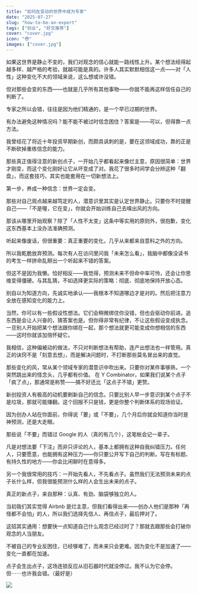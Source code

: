 ```yaml
---
title: "如何在变动的世界中成为专家"
date: "2025-07-27"
slug: "how-to-be-an-expert"
tags: ["创业", "好文推荐"]
cover: "cover.jpg"
icon: "😎"
images: ["cover.jpg"]
---
```

如果这世界是静止不变的，我们对观念的信心就能一路线性上升。某个想法经得起越多样、越严格的考验，就越可能是真的。许多人其实默默相信这一点——对「人性」这种变化不大的领域来说，这么想或许没错。



但对那些会变的东西——也就是几乎所有其他事物——你就不能再这样信任自己的判断了。



专家之所以会错，往往是因为他们精通的，是一个早已过期的世界。



有办法避免这种情况吗？能不能不被过时信念困住？答案是——可以，但得靠一点方法。



我曾经花了将近十年投资早期新创，而颇具讽刺的是，要在这领域成功，靠的正是不断砍掉重练信念的能力。



那些真正值得注意的新创点子，一开始几乎都看起来像烂主意，原因很简单：世界才刚变，而这个变化刚好让它从坏变成了对。我花了很多时间学会分辨这种「翻盘」，而这套技巧，其实也能套用在一切新想法上。



第一步，养成一种信念：世界一定会变。



那些对自己观点越来越笃定的人，潜意识里其实是认定世界静止。只要你不时提醒自己——「不是喔，它在变」，你就会开始训练自己去嗅出风的方向。



那该从哪里开始观察？除了「人性不太变」这条中等实用的原则外，很抱歉，变化这东西基本上没办法准确预测。



听起来像废话，但很重要：真正重要的变化，几乎从来都来自意料之外的方向。



所以我乾脆放弃预测。每次有人在访问里问我「未来怎么看」，我脑中都像没读书的考生一样拼命乱掰出一个听起来不错的答案。



但这不是因为我懒。恰好相反——我觉得，预测未来不但命中率可怜，还会让你思维变得僵硬。与其乱猜，不如选择更实际的策略：彻底、彻底地保持开放心态。



别自以为知道方向，先诚实地承认——我根本不知道哪边才是对的。然后把注意力全放在感知变化的能力上。



当然，你可以有一些假设性想法。它们会稍微绑住你没错，但也会驱动你前进。追东西是会让人兴奋的，猜答案也是。但你得非常有纪律，不让这些假设变成执念。
一旦别人开始把某个想法跟你绑在一起，那个想法就更可能变成你想相信的东西——这时你就该加倍怀疑它。



我相信，这种偏被动的做法，不只对判断想法有帮助，连产出想法也一样管用。真正的诀窍不是「刻意去想」，而是解决问题时，不打断那些莫名冒出来的直觉。



那些变化的风，常从某个领域专家的潜意识中吹出来。只要你对某件事够熟，一个突然跳出来的怪念头，几乎都有价值。
在 Y Combinator，如果我们说某个点子「疯了点」，那通常是称赞——搞不好还比「这点子不错」更赞。



新创投资人有极高的动机要刷新自己的信念。只要比别人早一步意识到某个点子不是垃圾，那就可能赚翻。这个回报不只是钱，更是你整个判断体系的现场验证。



因为创办人站在你面前，你得说「要」或「不要」，几个月后你就会知道你当时是神预测，还是大走眼。



那些说「不要」而错过 Google 的人（真的有几个），这笔帐会记一辈子。



凡是对想法要「下注」而非只评论的人，基本上都拥有这种自我纠错压力。任何人，只要愿意，也能拥有这种压力——你只要公开写下自己的判断。写在有标题、有持久性的地方——你会比闲聊时在意得多。



另一个我很常用的技巧：一开始先看人，不先看点子。虽然我们无法预测未来的点子长什么样，但我很能预测什么样的人会生出未来的点子。



真正的新点子，来自那种：认真、有劲、脑袋够独立的人。



当初我们其实觉得 Airbnb 是烂主意，但我们看得出来——创办人他们是那种「再怪都不会怕」的人，所以我们选择先信人、再信点子，最后押对了。



这招其实通用：想要快一点知道自己什么观念已经过时了？那就去跟那些会打破你观念的人当朋友。



不被自己的专业反困住，已经够难了，而未来只会更难。因为变化不是加速了——变化一直都在加速。



点子会生出点子，这场连锁反应从旧石器时代就没停过。我不认为它会停。
但⋯⋯也许我会错。（最好是）




![](https://prod-files-secure.s3.us-west-2.amazonaws.com/112d0858-5090-4d34-a606-b75eb8d65fd2/46476355-9cf3-4e99-9b7a-3531bc426380/1000202064.png?X-Amz-Algorithm=AWS4-HMAC-SHA256&X-Amz-Content-Sha256=UNSIGNED-PAYLOAD&X-Amz-Credential=ASIAZI2LB466Z4ARCYJZ%2F20250927%2Fus-west-2%2Fs3%2Faws4_request&X-Amz-Date=20250927T130002Z&X-Amz-Expires=3600&X-Amz-Security-Token=IQoJb3JpZ2luX2VjEBoaCXVzLXdlc3QtMiJHMEUCIDaERfvSG2t4x7ZK%2F7Qy2p6o046gpUwAdMOFIlTT%2B2l%2BAiEAwpO5FjCDpXwBMakePV%2BmOuyFzmgkRfbzkSEn3hCIp5MqiAQIo%2F%2F%2F%2F%2F%2F%2F%2F%2F%2F%2FARAAGgw2Mzc0MjMxODM4MDUiDAkYqyV24eB7y61JVCrcA0xLb2ATyHgJBcQPlsq5WF8kSJqViSUmJRb%2B747hhWfsRAo5%2FeTcFp3A7NqytbS7%2B7JlQetVhhmgfvOrlEJ%2FHmULOJ%2Fd1j0E3B9Wv2E0gu1nTHjxJkOac2Ynz1AJ%2BSH4xEHDyGUcYtvEbBimVeYUjMxF1Lh9xb8vRgjoOPPPQdogmdtJA90RiGY64dREb6ylSvehgGXbhezqX%2FhpPX%2FovgAYD7BZoIx7tW3PBCSsonVzD%2By0Vx5e92V5dswwk8VhgncxGbRcW85RJRD%2F%2BzEdLlURxgQ8HI0g9%2BdzCJON7ey7CnQQvazJ7l9xWoQDuy1FxxnQzKXQMRGAmsT9PSxo%2BcQaxVuLxFAJ5%2FadAEtdORrgGFxF%2B4J3KOcj23ZpXxpl32WQJHt%2BxR%2BrB5hMsdIYy9l5zxyA1qiOZEebHm6Yfa5i71fYHOc6IFF3X45Ei1g8dD%2BqF98rP5qstvj4vptGEj64NcZUWi3FEfApJv5hSqfTjTUNC7ktWcDQWqApAnL9SVLiBjogeIRAGPYC%2BpUpwCz9MZlbIqj3EdpkBpac5FNhad7P64zvodlGatpFHmW%2FKXp6p8vq8nHS6rrmatzlJn7ZvlNzUI5bYgY7aLsqt7wFjI0qNLjgi%2BPBqe6vMLfi3sYGOqUBX3bMO%2BXMRkuHRgUXMychbnJrLSWex7%2FgdujO8nDoQLwvIWCNiFUB6zbElpDlycrrYcd0Or4faCHcDsGAH7i2W0d%2FBWKqASJ8qde7M0VGFeMDvuTnaWVfNdmJ5wSTsEHEjNjQtnclSGeL6Du3srTF7zYinAhshXC5WvkL6ewFFI%2Bs9mBr01hWxdqpx0XIFUUliNbZbkKb2j4TJfPJtcc6FNVXl%2B%2FO&X-Amz-Signature=7eeb111d8c2286d408d7aaf07e9ceafdc90b96447399371f424e54e3d4a2e18d&X-Amz-SignedHeaders=host&x-amz-checksum-mode=ENABLED&x-id=GetObject)

